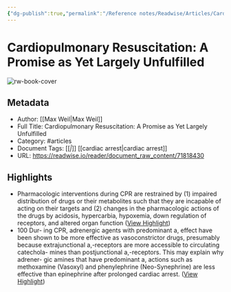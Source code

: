```yaml
---
{"dg-publish":true,"permalink":"/Reference notes/Readwise/Articles/Cardiopulmonary Resuscitation A Promise as Yet Largely Unfulfilled/"}
---
```


# Cardiopulmonary Resuscitation: A Promise as Yet Largely Unfulfilled

![rw-book-cover](https://readwise-assets.s3.amazonaws.com/static/images/article4.6bc1851654a0.png)

## Metadata
- Author: [[Max Weil\|Max Weil]]
- Full Title: Cardiopulmonary Resuscitation: A Promise as Yet Largely Unfulfilled
- Category: #articles
- Document Tags: [[*\|*]] [[cardiac arrest\|cardiac arrest]] 
- URL: https://readwise.io/reader/document_raw_content/71818430

## Highlights
- Pharmacologic interventions during CPR are restrained by (1) impaired
  distribution of drugs or their metabolites such that they are incapable of
  acting on their targets and (2) changes in the pharmacologic actions of the
  drugs by acidosis, hypercarbia, hypoxemia, down regulation of receptors,
  and altered organ function ([View Highlight](https://read.readwise.io/read/01h5hv5bhjb99af5st3j4vpwqh))
- 100 Dur-
  ing CPR, adrenergic agents with predominant a, effect have been shown
  to be more effective as vasoconstrictor drugs, presumably because
  extrajunctional a,-receptors are more accessible to circulating catechola-
  mines than postjunctional a,-receptors. This may explain why adrener-
  gic amines that have predominant a, actions such as methoxamine
  (Vasoxyl) and phenylephrine (Neo-Synephrine) are less effective than
  epinephrine after prolonged cardiac arrest. ([View Highlight](https://read.readwise.io/read/01h5hvb3vdbyxyxzgc9w7adjss))
